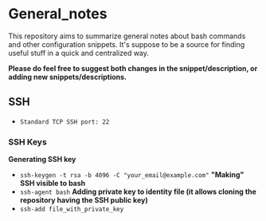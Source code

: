 # General_notes
This repository aims to summarize general notes about bash commands and other configuration snippets. It's suppose to be a source for finding useful stuff in a quick and centralized way.

**Please do feel free to suggest both changes in the snippet/description, or adding new snippets/descriptions.**

## SSH
- `Standard TCP SSH port: 22`

### SSH Keys
**Generating SSH key**
- `ssh-keygen -t rsa -b 4096 -C "your_email@example.com"`
**"Making" SSH visible to bash**
- `ssh-agent bash`
**Adding private key to identity file (it allows cloning the repository having the SSH public key)**
- `ssh-add file_with_private_key`

